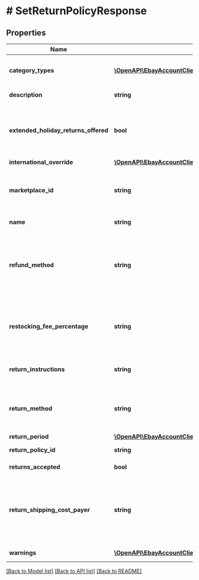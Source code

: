 # # SetReturnPolicyResponse

## Properties

Name | Type | Description | Notes
------------ | ------------- | ------------- | -------------
**category_types** | [**\OpenAPI\EbayAccountClient\Model\CategoryType[]**](CategoryType.md) | For return policies, this field always returns ALL_EXCLUDING_MOTORS_VEHICLES (returns on motor vehicles are not processed through eBay flows.) Default: ALL_EXCLUDING_MOTORS_VEHICLES (for return policies only) | [optional]
**description** | **string** | An optional seller-defined description of the return policy for internal use (this value is not displayed to end users). | [optional]
**extended_holiday_returns_offered** | **bool** | Important! This field has been deprecated as of version 1.2.0, released on May 31, 2018. Any value supplied in this field is ignored, it is neither read nor returned. If set to true, the seller offers an Extended Holiday Returns policy for their listings. IMPORTANT: Extended Holiday Returns is a seasonally available feature that is offered on some eBay marketplaces. To see if the feature is enabled in any given year, check the eBay Seller Center Returns on eBay page of before the holiday season begins. | [optional]
**international_override** | [**\OpenAPI\EbayAccountClient\Model\InternationalReturnOverrideType**](InternationalReturnOverrideType.md) |  | [optional]
**marketplace_id** | **string** | The ID of the eBay marketplace to which this return policy applies. If this value is not specified, value defaults to the seller&#39;s eBay registration site. For implementation help, refer to &lt;a href&#x3D;&#39;https://developer.ebay.com/api-docs/sell/account/types/ba:MarketplaceIdEnum&#39;&gt;eBay API documentation&lt;/a&gt; | [optional]
**name** | **string** | A user-defined name for this return policy. Names must be unique for policies assigned to the same marketplace. Max length: 64 | [optional]
**refund_method** | **string** | Important! This field has been deprecated as of version 1.2.0, released on May 31, 2018. Any value other than MONEY_BACK will be treated as MONEY_BACK (although for a period of time, eBay will store and return the legacy values to preserve backwards compatibility). Indicates the method the seller uses to compensate the buyer for returned items. The return method specified applies only to remorse returns. For implementation help, refer to &lt;a href&#x3D;&#39;https://developer.ebay.com/api-docs/sell/account/types/api:RefundMethodEnum&#39;&gt;eBay API documentation&lt;/a&gt; | [optional]
**restocking_fee_percentage** | **string** | Important! This field has been deprecated as of version 1.2.0, released on May 31, 2018. Any value supplied in this field is ignored, it is neither read nor returned. Optionally set by the seller, the percentage charged if the seller charges buyers a a restocking fee when items are returned due to buyer remorse and/or a purchasing mistake. The total amount charged to the buyer is the cost of the item multiplied by the percentage indicated in this field. | [optional]
**return_instructions** | **string** | This field contains the seller&#39;s detailed explanation for their return policy and is displayed in the Return Policy section of the View Item page. This field is valid in only the following marketplaces (the field is otherwise ignored): Germany (DE) Spain (ES) France (FR) Italy (IT) | [optional]
**return_method** | **string** | This field indicates the method in which the seller handles non-money back return requests for remorse returns. This field is valid in only the US marketplace and the only valid value is REPLACEMENT. For implementation help, refer to &lt;a href&#x3D;&#39;https://developer.ebay.com/api-docs/sell/account/types/api:ReturnMethodEnum&#39;&gt;eBay API documentation&lt;/a&gt; | [optional]
**return_period** | [**\OpenAPI\EbayAccountClient\Model\TimeDuration**](TimeDuration.md) |  | [optional]
**return_policy_id** | **string** | A unique eBay-assigned ID for a return policy. This ID is generated when the policy is created. | [optional]
**returns_accepted** | **bool** | If set to true, the seller accepts returns. If set to false, this field indicates that the seller does not accept returns. | [optional]
**return_shipping_cost_payer** | **string** | This field indicates who is responsible for paying for the shipping charges for returned items. The field can be set to either BUYER or SELLER. Depending on the return policy and specifics of the return, either the buyer or the seller can be responsible for the return shipping costs. Note that the seller is always responsible for return shipping costs for SNAD-related issues. For implementation help, refer to &lt;a href&#x3D;&#39;https://developer.ebay.com/api-docs/sell/account/types/api:ReturnShippingCostPayerEnum&#39;&gt;eBay API documentation&lt;/a&gt; | [optional]
**warnings** | [**\OpenAPI\EbayAccountClient\Model\Error[]**](Error.md) | A list of warnings related to request. This field normally returns empty, which indicates the request did not generate any warnings. | [optional]

[[Back to Model list]](../../README.md#models) [[Back to API list]](../../README.md#endpoints) [[Back to README]](../../README.md)
